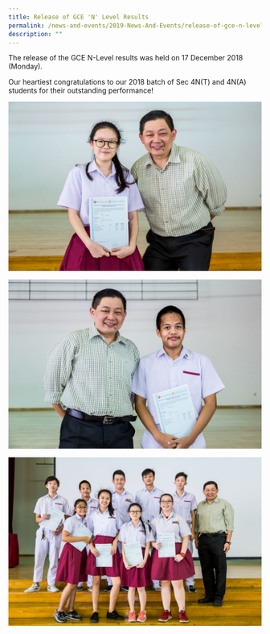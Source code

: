 ```yaml
---
title: Release of GCE 'N' Level Results
permalink: /news-and-events/2019-News-And-Events/release-of-gce-n-level-results
description: ""
---
```



The release of the GCE N-Level results was held on 17 December 2018 (Monday).

  

Our heartiest congratulations to our 2018 batch of Sec 4N(T) and 4N(A) students for their outstanding performance!


![](/images/CHIEN%20BAO%20YI.jpeg)

![](/images/MUHAMMAD%20HAZIQ%20B%20HARON.jpeg)

![](/images/Outstanding%20Students.jpeg)
